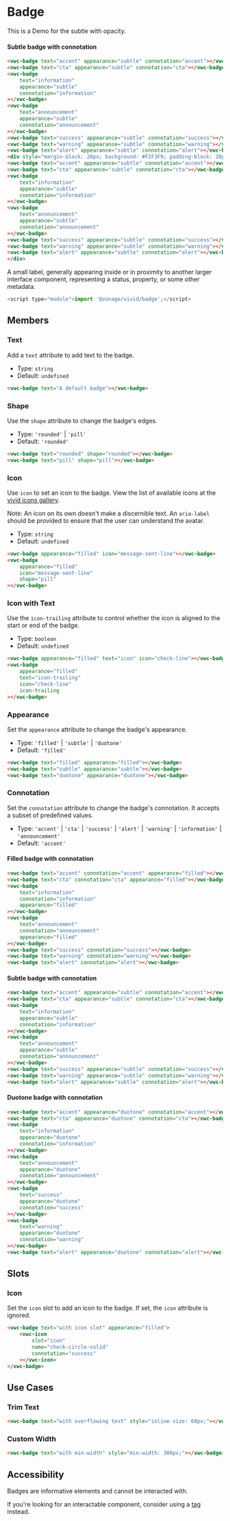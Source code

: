 # Badge
 This is a Demo for the subtle with opacity.

#### Subtle badge with connotation

```html preview
<vwc-badge text="accent" appearance="subtle" connotation="accent"></vwc-badge>
<vwc-badge text="cta" appearance="subtle" connotation="cta"></vwc-badge>
<vwc-badge
	text="information"
	appearance="subtle"
	connotation="information"
></vwc-badge>
<vwc-badge
	text="announcement"
	appearance="subtle"
	connotation="announcement"
></vwc-badge>
<vwc-badge text="success" appearance="subtle" connotation="success"></vwc-badge>
<vwc-badge text="warning" appearance="subtle" connotation="warning"></vwc-badge>
<vwc-badge text="alert" appearance="subtle" connotation="alert"></vwc-badge>
<div style="margin-block: 20px; background: #F2F3F9; padding-block: 20px;">
<vwc-badge text="accent" appearance="subtle" connotation="accent"></vwc-badge>
<vwc-badge text="cta" appearance="subtle" connotation="cta"></vwc-badge>
<vwc-badge
	text="information"
	appearance="subtle"
	connotation="information"
></vwc-badge>
<vwc-badge
	text="announcement"
	appearance="subtle"
	connotation="announcement"
></vwc-badge>
<vwc-badge text="success" appearance="subtle" connotation="success"></vwc-badge>
<vwc-badge text="warning" appearance="subtle" connotation="warning"></vwc-badge>
<vwc-badge text="alert" appearance="subtle" connotation="alert"></vwc-badge>
</div>
```



A small label, generally appearing inside or in proximity to another larger interface component, representing a status, property, or some other metadata.

```js
<script type="module">import '@vonage/vivid/badge';</script>
```

## Members

### Text

Add a `text` attribute to add text to the badge.

- Type: `string`
- Default: `undefined`

```html preview
<vwc-badge text="A default badge"></vwc-badge>
```

### Shape

Use the `shape` attribute to change the badge's edges.

- Type: `'rounded'` | `'pill'`
- Default: `'rounded'`

```html preview
<vwc-badge text="rounded" shape="rounded"></vwc-badge>
<vwc-badge text="pill" shape="pill"></vwc-badge>
```

### Icon

Use `icon` to set an icon to the badge.
View the list of available icons at the [vivid icons gallery](/icons/icons-gallery/).

Note: An icon on its own doesn't make a discernible text. An `aria-label` should be provided to ensure that the user can understand the avatar.

- Type: `string`
- Default: `undefined`

```html preview
<vwc-badge appearance="filled" icon="message-sent-line"></vwc-badge>
<vwc-badge
	appearance="filled"
	icon="message-sent-line"
	shape="pill"
></vwc-badge>
```

### Icon with Text

Use the `icon-trailing` attribute to control whether the icon is aligned to the start or end of the badge.

- Type: `boolean`
- Default: `undefined`

```html preview
<vwc-badge appearance="filled" text="icon" icon="check-line"></vwc-badge>
<vwc-badge
	appearance="filled"
	text="icon-trailing"
	icon="check-line"
	icon-trailing
></vwc-badge>
```

### Appearance

Set the `appearance` attribute to change the badge's appearance.

- Type: `'filled'` | `'subtle'` | `'duotone'`
- Default: `'filled'`

```html preview
<vwc-badge text="filled" appearance="filled"></vwc-badge>
<vwc-badge text="subtle" appearance="subtle"></vwc-badge>
<vwc-badge text="duotone" appearance="duotone"></vwc-badge>
```

### Connotation

Set the `connotation` attribute to change the badge's connotation.
It accepts a subset of predefined values.

- Type: `'accent'` | `'cta'` | `'success'` | `'alert'` | `'warning'` | `'information'` | `'announcement'`
- Default: `'accent'`

#### Filled badge with connotation

```html preview
<vwc-badge text="accent" connotation="accent" appearance="filled"></vwc-badge>
<vwc-badge text="cta" connotation="cta" appearance="filled"></vwc-badge>
<vwc-badge
	text="information"
	connotation="information"
	appearance="filled"
></vwc-badge>
<vwc-badge
	text="announcement"
	connotation="announcement"
	appearance="filled"
></vwc-badge>
<vwc-badge text="success" connotation="success"></vwc-badge>
<vwc-badge text="warning" connotation="warning"></vwc-badge>
<vwc-badge text="alert" connotation="alert"></vwc-badge>
```

#### Subtle badge with connotation

```html preview
<vwc-badge text="accent" appearance="subtle" connotation="accent"></vwc-badge>
<vwc-badge text="cta" appearance="subtle" connotation="cta"></vwc-badge>
<vwc-badge
	text="information"
	appearance="subtle"
	connotation="information"
></vwc-badge>
<vwc-badge
	text="announcement"
	appearance="subtle"
	connotation="announcement"
></vwc-badge>
<vwc-badge text="success" appearance="subtle" connotation="success"></vwc-badge>
<vwc-badge text="warning" appearance="subtle" connotation="warning"></vwc-badge>
<vwc-badge text="alert" appearance="subtle" connotation="alert"></vwc-badge>
```

#### Duotone badge with connotation

```html preview
<vwc-badge text="accent" appearance="duotone" connotation="accent"></vwc-badge>
<vwc-badge text="cta" appearance="duotone" connotation="cta"></vwc-badge>
<vwc-badge
	text="information"
	appearance="duotone"
	connotation="information"
></vwc-badge>
<vwc-badge
	text="announcement"
	appearance="duotone"
	connotation="announcement"
></vwc-badge>
<vwc-badge
	text="success"
	appearance="duotone"
	connotation="success"
></vwc-badge>
<vwc-badge
	text="warning"
	appearance="duotone"
	connotation="warning"
></vwc-badge>
<vwc-badge text="alert" appearance="duotone" connotation="alert"></vwc-badge>
```

## Slots

### Icon

Set the `icon` slot to add an icon to the badge.
If set, the `icon` attribute is ignored.

```html preview
<vwc-badge text="with icon slot" appearance="filled">
	<vwc-icon
		slot="icon"
		name="check-circle-solid"
		connotation="success"
	></vwc-icon>
</vwc-badge>
```

## Use Cases

### Trim Text

```html preview
<vwc-badge text="with overflowing text" style="inline-size: 60px;"></vwc-badge>
```

### Custom Width

```html preview
<vwc-badge text="with min-width" style="min-width: 300px;"></vwc-badge>
```

## Accessibility

Badges are informative elements and cannot be interacted with.

If you're looking for an interactable component, consider using a [tag](/components/tag/) instead.
